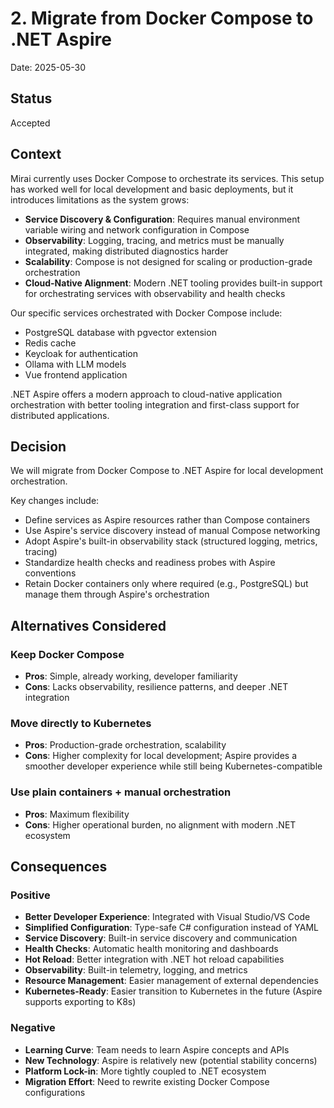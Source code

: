 # 2. Migrate from Docker Compose to .NET Aspire

Date: 2025-05-30

## Status

Accepted

## Context

Mirai currently uses Docker Compose to orchestrate its services. This setup has worked well for local development and basic deployments, but it introduces limitations as the system grows:

- **Service Discovery & Configuration**: Requires manual environment variable wiring and network configuration in Compose
- **Observability**: Logging, tracing, and metrics must be manually integrated, making distributed diagnostics harder
- **Scalability**: Compose is not designed for scaling or production-grade orchestration
- **Cloud-Native Alignment**: Modern .NET tooling provides built-in support for orchestrating services with observability and health checks

Our specific services orchestrated with Docker Compose include:

- PostgreSQL database with pgvector extension
- Redis cache
- Keycloak for authentication
- Ollama with LLM models
- Vue frontend application

.NET Aspire offers a modern approach to cloud-native application orchestration with better tooling integration and first-class support for distributed applications.

## Decision

We will migrate from Docker Compose to .NET Aspire for local development orchestration.

Key changes include:

- Define services as Aspire resources rather than Compose containers
- Use Aspire's service discovery instead of manual Compose networking
- Adopt Aspire's built-in observability stack (structured logging, metrics, tracing)
- Standardize health checks and readiness probes with Aspire conventions
- Retain Docker containers only where required (e.g., PostgreSQL) but manage them through Aspire's orchestration

## Alternatives Considered

### Keep Docker Compose

- **Pros**: Simple, already working, developer familiarity
- **Cons**: Lacks observability, resilience patterns, and deeper .NET integration

### Move directly to Kubernetes

- **Pros**: Production-grade orchestration, scalability
- **Cons**: Higher complexity for local development; Aspire provides a smoother developer experience while still being Kubernetes-compatible

### Use plain containers + manual orchestration

- **Pros**: Maximum flexibility
- **Cons**: Higher operational burden, no alignment with modern .NET ecosystem

## Consequences

### Positive

- **Better Developer Experience**: Integrated with Visual Studio/VS Code
- **Simplified Configuration**: Type-safe C# configuration instead of YAML
- **Service Discovery**: Built-in service discovery and communication
- **Health Checks**: Automatic health monitoring and dashboards
- **Hot Reload**: Better integration with .NET hot reload capabilities
- **Observability**: Built-in telemetry, logging, and metrics
- **Resource Management**: Easier management of external dependencies
- **Kubernetes-Ready**: Easier transition to Kubernetes in the future (Aspire supports exporting to K8s)

### Negative

- **Learning Curve**: Team needs to learn Aspire concepts and APIs
- **New Technology**: Aspire is relatively new (potential stability concerns)
- **Platform Lock-in**: More tightly coupled to .NET ecosystem
- **Migration Effort**: Need to rewrite existing Docker Compose configurations
